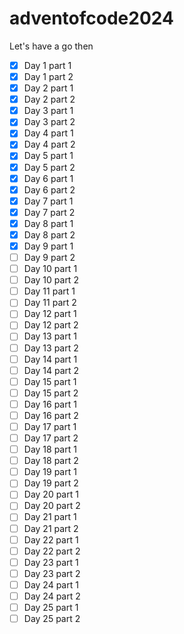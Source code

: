 # adventofcode2024

Let's have a go then

- [x] Day 1 part 1
- [x] Day 1 part 2
- [x] Day 2 part 1
- [x] Day 2 part 2
- [x] Day 3 part 1
- [x] Day 3 part 2
- [x] Day 4 part 1
- [x] Day 4 part 2
- [x] Day 5 part 1
- [x] Day 5 part 2
- [x] Day 6 part 1
- [x] Day 6 part 2
- [x] Day 7 part 1
- [x] Day 7 part 2
- [x] Day 8 part 1
- [x] Day 8 part 2
- [x] Day 9 part 1
- [ ] Day 9 part 2
- [ ] Day 10 part 1
- [ ] Day 10 part 2
- [ ] Day 11 part 1
- [ ] Day 11 part 2
- [ ] Day 12 part 1
- [ ] Day 12 part 2
- [ ] Day 13 part 1
- [ ] Day 13 part 2
- [ ] Day 14 part 1
- [ ] Day 14 part 2
- [ ] Day 15 part 1
- [ ] Day 15 part 2
- [ ] Day 16 part 1
- [ ] Day 16 part 2
- [ ] Day 17 part 1
- [ ] Day 17 part 2
- [ ] Day 18 part 1
- [ ] Day 18 part 2
- [ ] Day 19 part 1
- [ ] Day 19 part 2
- [ ] Day 20 part 1
- [ ] Day 20 part 2
- [ ] Day 21 part 1
- [ ] Day 21 part 2
- [ ] Day 22 part 1
- [ ] Day 22 part 2
- [ ] Day 23 part 1
- [ ] Day 23 part 2
- [ ] Day 24 part 1
- [ ] Day 24 part 2
- [ ] Day 25 part 1
- [ ] Day 25 part 2
